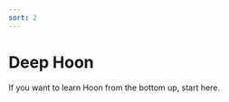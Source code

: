 ```yaml
---
sort: 2
---
```


# Deep Hoon

If you want to learn Hoon from the bottom up, start here.

<list>
</list>
